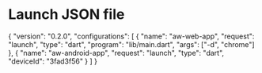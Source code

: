 # Launch JSON file

{
    "version": "0.2.0",
    "configurations": [
      {
        "name": "aw-web-app",
        "request": "launch",
        "type": "dart",
        "program": "lib/main.dart",
        "args": ["-d", "chrome"]
      },
      {
        "name": "aw-android-app",
        "request": "launch",
        "type": "dart",
        "deviceId": "3fad3f56"
      }
    ]
  }
  
